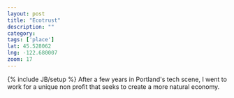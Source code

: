```yaml
---
layout: post
title: "Ecotrust"
description: ""
category: 
tags: ['place']
lat: 45.528062
lng: -122.680007
zoom: 17
---
```

{% include JB/setup %}
After a few years in Portland's tech scene, I went to work for a unique non profit that seeks to create a more natural economy.